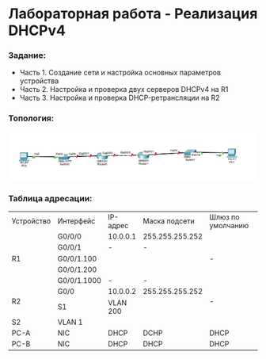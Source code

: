 # Лабораторная работа - Реализация DHCPv4 


###  Задание:

+ Часть 1. Создание сети и настройка основных параметров устройства
+ Часть 2. Настройка и проверка двух серверов DHCPv4 на R1
+ Часть 3. Настройка и проверка DHCP-ретрансляции на R2


### Топология:

![](./imgs/tp.png)

### Таблица адресации:

<table>

<tr>
	<td>Устройство</td>
	<td>Интерфейс</td>
	<td>IP-адрес</td>
	<td>Маска подсети</td>
	<td>Шлюз по умолчанию</td>
</tr>

<tr>
        <td rowspan="5">R1</td>
        <td>G0/0/0</td>
	  <td>10.0.0.1</td>
	  <td>255.255.255.252</td>
	  <td rowspan="5">-</td>
</tr>

<tr>
        <td>G0/0/1</td>
	  <td>-</td>
	  <td>-</td>
</tr>

<tr>
        <td>G0/0/1.100</td>
	  <td></td>
	  <td></td>
</tr>

<tr>
        <td>G0/0/1.200</td>
	  <td></td>
	  <td></td>
</tr>

<tr>
        <td>G0/0/1.1000</td>
	  <td>-</td>
	  <td>-</td>
</tr>

<tr>
        <td rowspan="2">R2</td>
        <td>G0/0</td>
	  <td>10.0.0.2</td>
	  <td>255.255.255.252</td>
	  <td rowspan="2">-</td>
</tr>

<tr>
        <td>S1</td>
        <td>VLAN 200</td>
	  <td></td>
	  <td></td>
	  <td></td>
</tr>

<tr>
        <td>S2</td>
        <td>VLAN 1</td>
	  <td></td>
	  <td></td>
	  <td></td>
</tr>

<tr>
        <td>PC-A</td>
        <td>NIC</td>
	  <td>DHCP</td>
	  <td>DCHP</td>
	  <td>DHCP</td>
</tr>

<tr>
        <td>PC-B</td>
        <td>NIC</td>
	  <td>DHCP</td>
	  <td>DHCP</td>
	  <td>DHCP</td>
</tr>

</table>